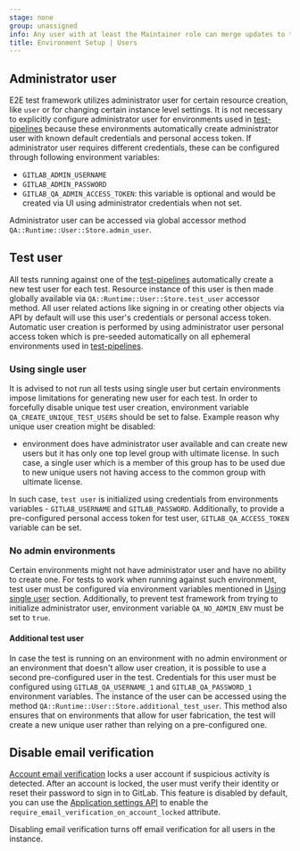 ```yaml
---
stage: none
group: unassigned
info: Any user with at least the Maintainer role can merge updates to this content. For details, see https://docs.gitlab.com/ee/development/development_processes.html#development-guidelines-review.
title: Environment Setup | Users
---
```


## Administrator user

E2E test framework utilizes administrator user for certain resource creation, like `user` or for changing certain instance level settings. It is not necessary to explicitly configure administrator user for environments used in [test-pipelines](../test_pipelines.md) because these environments automatically create administrator user with known default credentials and personal access token. If administrator user requires different credentials, these can be configured through following environment variables:

- `GITLAB_ADMIN_USERNAME`
- `GITLAB_ADMIN_PASSWORD`
- `GITLAB_QA_ADMIN_ACCESS_TOKEN`: this variable is optional and would be created via UI using administrator credentials when not set.

Administrator user can be accessed via global accessor method `QA::Runtime::User::Store.admin_user`.

## Test user

All tests running against one of the [test-pipelines](../test_pipelines.md) automatically create a new test user for each test. Resource instance of this user is then made globally available via `QA::Runtime::User::Store.test_user` accessor method. All user related actions like signing in or creating other objects via API by default will use this user's credentials or personal access token. Automatic user creation is performed by using administrator user personal access token which is pre-seeded automatically on all ephemeral environments used in [test-pipelines](../test_pipelines.md).

### Using single user

It is advised to not run all tests using single user but certain environments impose limitations for generating new user for each test. In order to forcefully disable unique test user creation, environment variable `QA_CREATE_UNIQUE_TEST_USERS` should be set to false. Example reason why unique user creation might be disabled:

- environment does have administrator user available and can create new users but it has only one top level group with ultimate license. In such case, a single user which is a member of this group has to be used due to new unique users not having access to the common group with ultimate license.

In such case, `test user` is initialized using credentials from environments variables - `GITLAB_USERNAME` and `GITLAB_PASSWORD`. Additionally, to provide a pre-configured personal access token for test user, `GITLAB_QA_ACCESS_TOKEN` variable can be set.

### No admin environments

Certain environments might not have administrator user and have no ability to create one. For tests to work when running against such environment, test user must be configured via environment variables mentioned in [Using single user](#using-single-user) section. Additionally, to prevent test framework from trying to initialize administrator user, environment variable `QA_NO_ADMIN_ENV` must be set to `true`.

#### Additional test user

In case the test is running on an environment with no admin environment or an environment that doesn't allow user creation, it is possible to use a second pre-configured user in the test.
Credentials for this user must be configured using `GITLAB_QA_USERNAME_1` and `GITLAB_QA_PASSWORD_1` environment variables.
The instance of the user can be accessed using the method `QA::Runtime::User::Store.additional_test_user`.
This method also ensures that on environments that allow for user fabrication, the test will create a new unique user rather than relying on a pre-configured one.

## Disable email verification

[Account email verification](../../../../security/email_verification.md) locks a user account if suspicious activity is detected. After an account is locked, the user must verify their identity or reset their password to sign in to GitLab.
This feature is disabled by default, you can use the [Application settings API](../../../../api/settings.md) to enable the `require_email_verification_on_account_locked` attribute.

Disabling email verification turns off email verification for all users in the instance.
